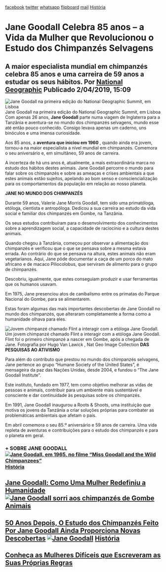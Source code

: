 [facebook](https://www.facebook.com/sharer/sharer.php?u=https%3A%2F%2Fwww.natgeo.pt%2Fhistoria%2F2019%2F04%2Fjane-goodall-celebra-85-anos-a-vida-da-mulher-que-revolucionou-o-estudo-dos-chimpanzes-selvagens) [twitter](https://twitter.com/share?url=https%3A%2F%2Fwww.natgeo.pt%2Fhistoria%2F2019%2F04%2Fjane-goodall-celebra-85-anos-a-vida-da-mulher-que-revolucionou-o-estudo-dos-chimpanzes-selvagens&via=natgeo&text=Jane%20Goodall%20Celebra%2085%20anos%20%E2%80%93%20a%20Vida%20da%20Mulher%20que%20Revolucionou%20o%20Estudo%20dos%20Chimpanz%C3%A9s%20Selvagens) [whatsapp](https://web.whatsapp.com/send?text=https%3A%2F%2Fwww.natgeo.pt%2Fhistoria%2F2019%2F04%2Fjane-goodall-celebra-85-anos-a-vida-da-mulher-que-revolucionou-o-estudo-dos-chimpanzes-selvagens) [flipboard](https://share.flipboard.com/bookmarklet/popout?v=2&title=Jane%20Goodall%20Celebra%2085%20anos%20%E2%80%93%20a%20Vida%20da%20Mulher%20que%20Revolucionou%20o%20Estudo%20dos%20Chimpanz%C3%A9s%20Selvagens&url=https%3A%2F%2Fwww.natgeo.pt%2Fhistoria%2F2019%2F04%2Fjane-goodall-celebra-85-anos-a-vida-da-mulher-que-revolucionou-o-estudo-dos-chimpanzes-selvagens) [mail](mailto:?subject=NatGeo&body=https%3A%2F%2Fwww.natgeo.pt%2Fhistoria%2F2019%2F04%2Fjane-goodall-celebra-85-anos-a-vida-da-mulher-que-revolucionou-o-estudo-dos-chimpanzes-selvagens%20-%20Jane%20Goodall%20Celebra%2085%20anos%20%E2%80%93%20a%20Vida%20da%20Mulher%20que%20Revolucionou%20o%20Estudo%20dos%20Chimpanz%C3%A9s%20Selvagens) [História](https://www.natgeo.pt/historia) 
# Jane Goodall Celebra 85 anos – a Vida da Mulher que Revolucionou o Estudo dos Chimpanzés Selvagens 
## A maior especialista mundial em chimpanzés celebra 85 anos e uma carreira de 59 anos a estudar os seus hábitos. Por [National Geographic](https://www.natgeo.pt/autor/national-geographic) Publicado 2/04/2019, 15:09 
![Jane Goodall na primeira edição do National Geographic Summit, em Lisboa](img/files_styles_image_00_public_jane_goodall_pt_pt_mux_1.jpg, "Jane Goodall na primeira edição do National Geographic Summit, em Lisboa")
Jane Goodall na primeira edição do National Geographic Summit, em Lisboa Com apenas 26 anos, **Jane Goodall** parte numa viagem de Inglaterra para a Tanzânia e aventura-se no mundo dos chimpanzés selvagens, mundo esse até então pouco conhecido. Consigo levava apenas um caderno, uns binóculos e uma imensa curiosidade. 

Aos 85 anos, a **aventura que iniciou em 1960** , quando ainda era jovem, tornou-a na maior especialista a nível mundial em chimpanzés. Comemora o seu aniversário e, em simultâneo, 59 anos de carreira. 

A incerteza de há uns anos é, atualmente, a mais extraordinária marca no estudo dos hábitos destes animais. Jane Goodall percorre o mundo para falar sobre os chimpanzés e sobre as ameaças e crises ambientais a que estes animais estão sujeitos, apelando ao bom senso e consciencialização para os comportamentos da população em relação ao nosso planeta. 

**JANE NO MUNDO DOS CHIMPANZÉS** 

Durante 59 anos, Valerie Jane Morris Goodall, tem sido uma primatóloga, etóloga, cientista e antropóloga. Dedicou a sua carreira ao estudo da vida social e familiar dos chimpanzés em Gombe, na Tanzânia. 

Os seus estudos contribuíram para o desenvolvimento dos conhecimentos sobre a aprendizagem social, a capacidade de raciocínio e a cultura destes animais. 

Quando chegou à Tanzânia, começou por observar a alimentação dos chimpanzés e verificou que o que se pensava sobre a mesma estava errada. Ao contrário do que se pensava na altura, estes animais não eram vegetarianos. Aqui, Jane pôde documentar a caça de um porco do mato africano e de macaco Piliocolobus, que serviram de alimento para o grupo de chimpanzés. 

Descobriu, igualmente, que estes conseguiam produzir e usar ferramentas que os humanos usavam. 

Em 1975, Jane presenciou atos de canibalismo entre os primatas do Parque Nacional do Gombe, para se alimentarem. 

Estas foram algumas das mais importantes descobertas de Jane Goodall no mundo dos chimpanzés, que alteraram completamente a forma como a humanidade olhava para eles. 

![Jovem chimpanzé chamado Flint a interagir com a etóloga Jane Goodall.](img/files_styles_image_00_public_0_jane_goodall_difficult_women.jpg, "Jovem chimpanzé chamado Flint a interagir com a etóloga Jane Goodall.")
Um jovem chimpanzé chamado Flint a interagir com a etóloga Jane Goodall. Flint foi o primeiro chimpanzé a nascer em Gombe, após a chegada de Jane. 
Fotografia por Hugo Van Lawick , Nat Geo Image Collection **DAS PESQUISAS AO ATIVISMO** 

Para além do contributo que prestou no mundo dos chimpanzés selvagens, Jane pertence ao grupo “Humane Society of the United States”, é mensageira da paz das Nações Unidas, desde 2004, e fundou o “The Jane Goodall Institute”. 

Este instituto, fundado em 1977, tem como objetivo melhorar as vidas de pessoas e animais, contribuir para um ambiente mais sustentável e consciente e dar continuidade às pesquisas sobre os chimpanzés. 

Em 1991, Jane Goodall inaugurou a Roots & Shoots, uma instituição que motiva os jovens da Tanzânia a criar soluções próprias para combater as problemáticas ambientais que afetam o país. 

Em abril comemora o seu 85.º aniversário e 59 anos de carreira. Uma vida repleta de aventuras e contribuições para o estudo dos chimpanzés e para o planeta em geral. 

### + SOBRE JANE GOODALL [![Jane Goodall, em 1965, no filme “Miss Goodall and the Wild Chimpanzees”](img/files_styles_image_00_public_01_jane_goodall_difficult_women.jpg, "Jane Goodall, em 1965, no filme “Miss Goodall and the Wild Chimpanzees”")](https://www.natgeo.pt/historia/2019/01/jane-goodall-como-uma-mulher-redefiniu-a-humanidade) [História](https://www.natgeo.pt/historia) 
## [Jane Goodall: Como Uma Mulher Redefiniu a Humanidade](https://www.natgeo.pt/historia/2019/01/jane-goodall-como-uma-mulher-redefiniu-a-humanidade) [![Jane Goodall sorri aos chimpanzés de Gombe](img/files_styles_image_00_public_01_jane_gombe_chimp_study.jpg, "Jane Goodall sorri aos chimpanzés de Gombe")](https://www.natgeo.pt/animais/2017/11/50-anos-depois-o-estudo-dos-chimpanzes-feito-por-jane-goodall-ainda-proporciona-novas-descobertas) [Animais](https://www.natgeo.pt/animais) 
## [50 Anos Depois, O Estudo dos Chimpanzés Feito Por Jane Goodall Ainda Proporciona Novas Descobertas](https://www.natgeo.pt/animais/2017/11/50-anos-depois-o-estudo-dos-chimpanzes-feito-por-jane-goodall-ainda-proporciona-novas-descobertas) [![Jane Goodall](img/files_styles_image_00_public_01_difficult_women_book_talk.jpg, "Jane Goodall")](https://www.natgeo.pt/historia/2018/05/conheca-as-mulheres-dificeis-que-escreveram-as-suas-proprias-regras) [História](https://www.natgeo.pt/historia) 
## [Conheça as Mulheres Difíceis que Escreveram as Suas Próprias Regras](https://www.natgeo.pt/historia/2018/05/conheca-as-mulheres-dificeis-que-escreveram-as-suas-proprias-regras) 